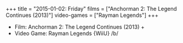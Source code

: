 +++
title = "2015-01-02: Friday"
films = ["Anchorman 2: The Legend Continues (2013)"]
video-games = ["Rayman Legends"]
+++


* Film: Anchorman 2: The Legend Continues (2013) +
* Video Game: Rayman Legends {WiiU} /b/